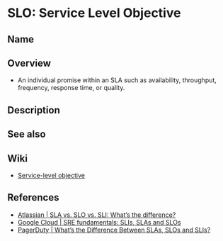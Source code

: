 # SLO: Service Level Objective

## Name

## Overview
- An individual promise within an SLA such as availability, throughput, frequency, response time, or quality.

## Description

## See also

## Wiki
- [Service-level objective](https://en.wikipedia.org/wiki/Service-level_objective)

## References
- [Atlassian | SLA vs. SLO vs. SLI: What’s the difference?](https://www.atlassian.com/incident-management/kpis/sla-vs-slo-vs-sli)
- [Google Cloud | SRE fundamentals: SLIs, SLAs and SLOs](https://cloud.google.com/blog/products/devops-sre/sre-fundamentals-slis-slas-and-slos)
- [PagerDuty | What’s the Difference Between SLAs, SLOs and SLIs?](https://www.pagerduty.com/resources/learn/what-is-slo-sla-sli/)

